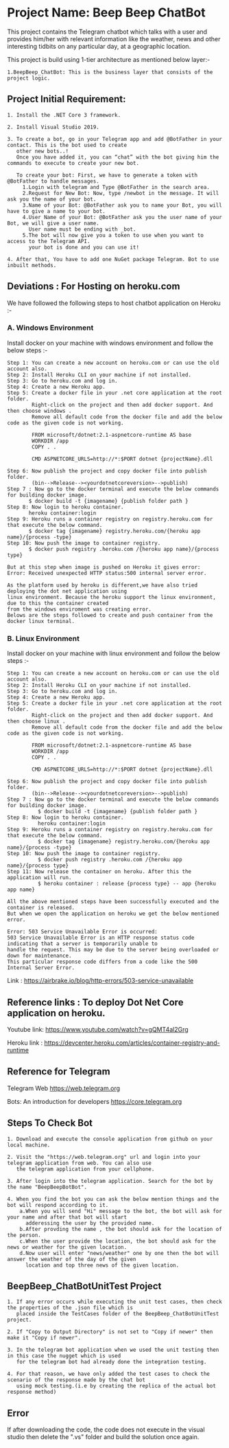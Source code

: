 # Project Name: Beep Beep ChatBot

This project contains the Telegram chatbot which talks with a user and provides him/her with relevant information like the weather, 
news and other interesting tidbits on any particular day, at a geographic location. 

This project is build using 1-tier architecture as mentioned below layer:-

    1.BeepBeep_ChatBot: This is the business layer that consists of the project logic.

## Project Initial Requirement:    

    1. Install the .NET Core 3 framework.

    2. Install Visual Studio 2019.

    3. To create a bot, go in your Telegram app and add @BotFather in your contact. This is the bot used to create 
       other new bots..!
       Once you have added it, you can “chat” with the bot giving him the commands to execute to create your new bot.
    
       To create your bot: First, we have to generate a token with @BotFather to handle messages. 
         1.Login with telegram and Type @BotFather in the search area.
         2.Request for New Bot: Now, type /newbot in the message. It will ask you the name of your bot.
         3.Name of your Bot: @BotFather ask you to name your Bot, you will have to give a name to your bot.  
         4.User Name of your Bot: @BotFather ask you the user name of your Bot, we will give a user name. 
           User name must be ending with _bot.
         5.The bot will now give you a token to use when you want to access to the Telegram API. 
           your bot is done and you can use it!
 
    4. After that, You have to add one NuGet package Telegram. Bot to use inbuilt methods.

## Deviations : For Hosting on heroku.com

We have followed the following steps to host chatbot application on Heroku :-

### A. Windows Environment

Install docker on your machine with windows environment and follow the below steps :-

    Step 1: You can create a new account on heroku.com or can use the old account also.
    Step 2: Install Heroku CLI on your machine if not installed.
    Step 3: Go to heroku.com and log in.
    Step 4: Create a new Heroku app.
    Step 5: Create a docker file in your .net core application at the root folder. 
            Right-click on the project and then add docker support. And then choose windows .
            Remove all default code from the docker file and add the below code as the given code is not working.

            FROM microsoft/dotnet:2.1-aspnetcore-runtime AS base
            WORKDIR /app
            COPY . .

            CMD ASPNETCORE_URLS=http://*:$PORT dotnet {projectName}.dll

    Step 6: Now publish the project and copy docker file into publish folder.
            (bin-->Release--><yourdotnetcoreversion>-->publish)
    Step 7 : Now go to the docker terminal and execute the below commands for building docker image.
           $ docker build -t {imagename} {publish folder path }
    Step 8: Now login to heroku container.
           heroku container:login
    Step 9: Heroku runs a container registry on registry.heroku.com for that execute the below command.
           $ docker tag {imagename} registry.heroku.com/{heroku app name}/{process -type}
    Step 10: Now push the image to container registry. 
           $ docker push registry .heroku.com /{heroku app name}/{process type}
    
    But at this step when image is pushed on Heroku it gives error: 
    Error: Received unexpected HTTP status:500 internal server error. 

    As the platform used by heroku is different,we have also tried deploying the dot net application using 
    linux environment. Because the heroku support the linux environment, due to this the container created 
    from the windows enviroment was creating error. 
    Belows are the steps followed to create and push container from the docker linux terminal.

### B. Linux Environment

Install docker on your machine with linux environment and follow the below steps :-

    Step 1: You can create a new account on heroku.com or can use the old account also.
    Step 2: Install Heroku CLI on your machine if not installed.
    Step 3: Go to heroku.com and log in.
    Step 4: Create a new Heroku app.
    Step 5: Create a docker file in your .net core application at the root folder. 
            Right-click on the project and then add docker support. And then choose linux .
            Remove all default code from the docker file and add the below code as the given code is not working.

            FROM microsoft/dotnet:2.1-aspnetcore-runtime AS base
            WORKDIR /app
            COPY . .

            CMD ASPNETCORE_URLS=http://*:$PORT dotnet {projectName}.dll

    Step 6: Now publish the project and copy docker file into publish folder.
            (bin-->Release--><yourdotnetcoreversion>-->publish)
    Step 7 : Now go to the docker terminal and execute the below commands for building docker image.
              $ docker build -t {imagename} {publish folder path }
    Step 8: Now login to heroku container.
              heroku container:login
    Step 9: Heroku runs a container registry on registry.heroku.com for that execute the below command.
              $ docker tag {imagename} registry.heroku.com/{heroku app name}/{process -type}
    Step 10: Now push the image to container registry. 
              $ docker push registry .heroku.com /{heroku app name}/{process type}
    Step 11: Now release the container on heroku. After this the application will run.
              $ heroku container : release {process type} -- app {heroku app name}

    All the above mentioned steps have been successfully executed and the container is released.
    But when we open the application on heroku we get the below mentioned error.

    Error: 503 Service Unavailable Error is occurred:
    503 Service Unavailable Error is an HTTP response status code indicating that a server is temporarily unable to 
    handle the request. This may be due to the server being overloaded or down for maintenance. 
    This particular response code differs from a code like the 500 Internal Server Error.

Link : https://airbrake.io/blog/http-errors/503-service-unavailable

## Reference links : To deploy Dot Net Core application on heroku.

Youtube link: https://www.youtube.com/watch?v=gQMT4al2Grg
    
Heroku link : https://devcenter.heroku.com/articles/container-registry-and-runtime


## Reference for Telegram

Telegram Web https://web.telegram.org

Bots: An introduction for developers https://core.telegram.org

## Steps To Check Bot
    
    1. Download and execute the console application from github on your local machine.

    2. Visit the "https://web.telegram.org" url and login into your telegram application from web. You can also use 
       the telegram application from your cellphone.

    3. After login into the telegram application. Search for the bot by the name "BeepBeepBotBot".

    4. When you find the bot you can ask the below mention things and the bot will respond according to it.
        a.When you will send "Hi" message to the bot, the bot will ask for your name and after that bot will start 
          adderessing the user by the provided name.
        b.After provding the name , the bot should ask for the location of the person.
        c.When the user provide the location, the bot should ask for the news or weather for the given location.
        d.Now user will enter "news/weather" one by one then the bot will answer the weather of the day of the given 
          location and top three news of the given location.

## BeepBeep_ChatBotUnitTest Project

    1. If any error occurs while executing the unit test cases, then check the properties of the .json file which is 
       placed inside the TestCases folder of the BeepBeep_ChatBotUnitTest project.

    2. If "Copy to Output Directory" is not set to "Copy if newer" then make it "Copy if newer".

    3. In the telegram bot application when we used the unit testing then in this case the nugget which is used 
       for the telegram bot had already done the integration testing.

    4. For that reason, we have only added the test cases to check the scenario of the response made by the chat bot 
       using mock testing.(i.e by creating the replica of the actual bot response method)
    
    
## Error

If after downloading the code, the code does not execute in the visual studio then delete the ".vs"  folder and build 
the solution once again.
